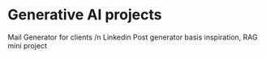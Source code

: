 # Generative AI projects
Mail Generator for clients
/n Linkedin Post generator basis inspiration,
RAG mini project

